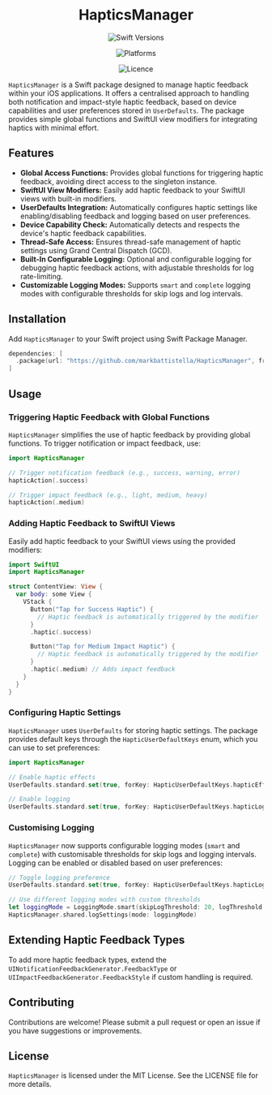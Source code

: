 <div align="center">

# HapticsManager

![Swift Versions](https://img.shields.io/endpoint?url=https%3A%2F%2Fswiftpackageindex.com%2Fapi%2Fpackages%2Fmarkbattistella%2FHapticsManager%2Fbadge%3Ftype%3Dswift-versions)

![Platforms](https://img.shields.io/endpoint?url=https%3A%2F%2Fswiftpackageindex.com%2Fapi%2Fpackages%2Fmarkbattistella%2FHapticsManager%2Fbadge%3Ftype%3Dplatforms)

![Licence](https://img.shields.io/badge/Licence-MIT-white?labelColor=blue&style=flat)

</div>

`HapticsManager` is a Swift package designed to manage haptic feedback within your iOS applications. It offers a centralised approach to handling both notification and impact-style haptic feedback, based on device capabilities and user preferences stored in `UserDefaults`. The package provides simple global functions and SwiftUI view modifiers for integrating haptics with minimal effort.

## Features

- **Global Access Functions:** Provides global functions for triggering haptic feedback, avoiding direct access to the singleton instance.
- **SwiftUI View Modifiers:** Easily add haptic feedback to your SwiftUI views with built-in modifiers.
- **UserDefaults Integration:** Automatically configures haptic settings like enabling/disabling feedback and logging based on user preferences.
- **Device Capability Check:** Automatically detects and respects the device's haptic feedback capabilities.
- **Thread-Safe Access:** Ensures thread-safe management of haptic settings using Grand Central Dispatch (GCD).
- **Built-In Configurable Logging:** Optional and configurable logging for debugging haptic feedback actions, with adjustable thresholds for log rate-limiting.
- **Customizable Logging Modes:** Supports `smart` and `complete` logging modes with configurable thresholds for skip logs and log intervals.

## Installation

Add `HapticsManager` to your Swift project using Swift Package Manager.

```swift
dependencies: [
  .package(url: "https://github.com/markbattistella/HapticsManager", from: "1.0.0")
]
```

## Usage

### Triggering Haptic Feedback with Global Functions

`HapticsManager` simplifies the use of haptic feedback by providing global functions. To trigger notification or impact feedback, use:

```swift
import HapticsManager

// Trigger notification feedback (e.g., success, warning, error)
hapticAction(.success)

// Trigger impact feedback (e.g., light, medium, heavy)
hapticAction(.medium)
```

### Adding Haptic Feedback to SwiftUI Views

Easily add haptic feedback to your SwiftUI views using the provided modifiers:

```swift
import SwiftUI
import HapticsManager

struct ContentView: View {
  var body: some View {
    VStack {
      Button("Tap for Success Haptic") {
        // Haptic feedback is automatically triggered by the modifier
      }
      .haptic(.success)

      Button("Tap for Medium Impact Haptic") {
        // Haptic feedback is automatically triggered by the modifier
      }
      .haptic(.medium) // Adds impact feedback
    }
  }
}
```

### Configuring Haptic Settings

`HapticsManager` uses `UserDefaults` for storing haptic settings. The package provides default keys through the `HapticUserDefaultKeys` enum, which you can use to set preferences:

```swift
import HapticsManager

// Enable haptic effects
UserDefaults.standard.set(true, forKey: HapticUserDefaultKeys.hapticEffectsEnabled.rawValue)

// Enable logging
UserDefaults.standard.set(true, forKey: HapticUserDefaultKeys.hapticLoggingEnabled.rawValue)
```

### Customising Logging

`HapticsManager` now supports configurable logging modes (`smart` and `complete`) with customisable thresholds for skip logs and logging intervals. Logging can be enabled or disabled based on user preferences:

```swift
// Toggle logging preference
UserDefaults.standard.set(true, forKey: HapticUserDefaultKeys.hapticLoggingEnabled.rawValue)

// Use different logging modes with custom thresholds
let loggingMode = LoggingMode.smart(skipLogThreshold: 20, logThreshold: 60) // Customize thresholds
HapticsManager.shared.logSettings(mode: loggingMode)
```

## Extending Haptic Feedback Types

To add more haptic feedback types, extend the `UINotificationFeedbackGenerator.FeedbackType` or `UIImpactFeedbackGenerator.FeedbackStyle` if custom handling is required.

## Contributing

Contributions are welcome! Please submit a pull request or open an issue if you have suggestions or improvements.

## License

`HapticsManager` is licensed under the MIT License. See the LICENSE file for more details.
